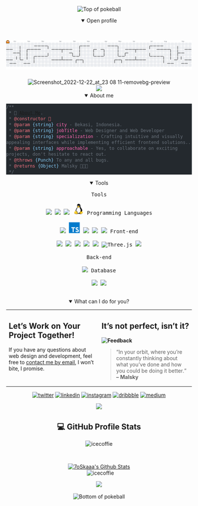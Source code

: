 <div align="center">
<p><img src="https://user-images.githubusercontent.com/44261381/209363264-ac854d3c-2cc2-44c4-928e-8a08d1013f46.png" alt="Top of pokeball"></p>
<details open="">
<summary class="custom-cursor-on-hover">Open profile</summary>
<p><br></p>
<div>
	<picture>
  <source media="(prefers-color-scheme: dark)" srcset="https://raw.githubusercontent.com/icecoffie/icecoffie/output/pacman-contribution-graph-dark.svg">
  <source media="(prefers-color-scheme: light)" srcset="https://raw.githubusercontent.com/icecoffie/icecoffie/output/pacman-contribution-graph.svg">
  <img alt="pacman contribution graph" src="https://raw.githubusercontent.com/icecoffie/icecoffie/output/pacman-contribution-graph.svg">
</picture>

###
  <div align="center">
<img height="180" width="160" alt="Screenshot_2022-12-22_at_23 08 11-removebg-preview" src="https://github.com/user-attachments/assets/c3653b68-b36c-456e-8dd1-5e0a2efa1251">

  </div>
  <div align="center">
      <a href="https://git.io/typing-svg"><img src="https://readme-typing-svg.demolab.com?font=VT323&amp;size=35&amp;duration=3500&amp;pause=300&amp;color=87CEFA&amp;center=true&amp;vCenter=true&amp;width=500&amp;lines=Hola!+I'm+Malsky;Designer+And+Developer; " typing="" svg"=""></a>
  </div>
</div>
<details open="">
<summary class="custom-cursor-on-hover">About me</summary>
<div align="left">
<pre class="astro-code github-dark" style="background-color:#24292e;color:#e1e4e8; overflow-x: auto;" tabindex="0"><code><span class="line"><span style="color:#6A737D">/**</span></span>
<span class="line"><span style="color:#6A737D"> * 🧊 <a href="https://malikashkl.netlify.app">About Me</a>.</span></span>
<span class="line"><span style="color:#6A737D"> * </span><span style="color:#F97583">@constructor 🚀</span></span>
<span class="line"><span style="color:#6A737D"> * </span><span style="color:#F97583">@param</span><span style="color:#87CEFA"> {string}</span><span style="color:#FF69B4"> city</span><span style="color:#6A737D"> - Bekasi, Indonesia.</span></span>
<span class="line"><span style="color:#6A737D"> * </span><span style="color:#F97583">@param</span><span style="color:#87CEFA"> {string}</span><span style="color:#FF69B4"> jobTitle</span><span style="color:#6A737D"> - Web Designer and Web Developer</span></span>
<span class="line"><span style="color:#6A737D"> * </span><span style="color:#F97583">@param</span><span style="color:#87CEFA"> {string}</span><span style="color:#FF69B4"> specialization</span><span style="color:#6A737D"> - Crafting intuitive and visually appealing interfaces while implementing efficient frontend solutions..</span></span>
<span class="line"><span style="color:#6A737D"> * </span><span style="color:#F97583">@param</span><span style="color:#87CEFA"> {string}</span><span style="color:#FF69B4"> approachable</span><span style="color:#6A737D"> - Yes, to collaborate on exciting projects, don't hesitate to react out.</span></span>
<span class="line"><span style="color:#6A737D"> * </span><span style="color:#F97583">@throws</span><span style="color:#87CEFA"> {Punch}</span><span style="color:#6A737D"> To any and all bugs.</span></span>
<span class="line"><span style="color:#6A737D"> * </span><span style="color:#F97583">@returns</span><span style="color:#87CEFA"> {Object}</span><span style="color:#6A737D"> Malsky 👩🏻‍💻</span></span>
<span class="line"><span style="color:#6A737D"> */</span></span></code></pre>
</div>
</details>
<details open="">
<summary class="custom-cursor-on-hover">Tools</summary>
<div>
  <p style="display: inline-block;" align="center">
<kbd>
      <kbd>Tools</kbd>
      <br>
      <br>
      <img width="30px" src="https://cdn.jsdelivr.net/gh/devicons/devicon/icons/vscode/vscode-original.svg">
      <img width="30px" src="https://www.vectorlogo.zone/logos/figma/figma-icon.svg">
      <img width="30px" src="https://www.vectorlogo.zone/logos/framer/framer-icon.svg">
      <img width="30px" src="https://raw.githubusercontent.com/devicons/devicon/master/icons/linux/linux-original.svg">
  </kbd>
    <kbd>
      <kbd>Programming Languages</kbd>
      <br>
      <br>
      <img width="30px" src="https://cdn.jsdelivr.net/gh/devicons/devicon/icons/javascript/javascript-original.svg">    
      <img src="https://raw.githubusercontent.com/devicons/devicon/master/icons/typescript/typescript-original.svg" alt="TypeScript" width="30px"/>
      <img width="30px" src="https://cdn.jsdelivr.net/gh/devicons/devicon/icons/python/python-original.svg"> 
      <img width="30px" src="https://cdn.jsdelivr.net/gh/devicons/devicon/icons/cplusplus/cplusplus-original.svg"> 
      <img width="30px" src="https://cdn.jsdelivr.net/gh/devicons/devicon/icons/java/java-original.svg"> 
    </kbd>
    <kbd>
      <kbd>Front-end</kbd>
      <br>
      <br>
      <img width="30px" src="https://cdn.jsdelivr.net/gh/devicons/devicon/icons/html5/html5-original.svg"> 
      <img width="30px" src="https://cdn.jsdelivr.net/gh/devicons/devicon/icons/css3/css3-plain-wordmark.svg"> 
      <img width="30px" src="https://profilinator.rishav.dev/skills-assets/bootstrap-plain.svg"> 
      <img src="https://skillicons.dev/icons?i=tailwind" width="30px"/>
      <img width="30px" src="https://cdn.jsdelivr.net/gh/devicons/devicon/icons/react/react-original.svg">
  	<img src="https://threejs.org/files/favicon.ico" alt="Three.js" width="30px" alt="Three.js" width="30px" />
      <img width="30px" src="https://cdn.jsdelivr.net/gh/devicons/devicon/icons/jquery/jquery-plain.svg">
    </kbd>
<br>
<br>
    <kbd>
      <kbd>Back-end</kbd>
      <br>
      <br>
      <img width="30px" src="https://cdn.jsdelivr.net/gh/devicons/devicon/icons/nodejs/nodejs-original.svg">
    </kbd>
    <kbd>
      <kbd>Database</kbd>
      <br>
      <br>
      <img width="30px" src="https://cdn.jsdelivr.net/gh/devicons/devicon/icons/postgresql/postgresql-original.svg">
      <img width="30px" src="https://cdn.jsdelivr.net/gh/devicons/devicon/icons/mongodb/mongodb-plain.svg">
    </kbd>
    <br>
    <br>
</p>
        <details open="">
            <summary class="custom-cursor-on-hover">What can I do for you?</summary>
            <table style="border: none">
                <tbody><tr>
                    <td width="50%" valign="top">
                        <h2>Let’s Work on Your Project Together!</h2>
                        <p>If you have any questions about web design and development, feel free to <a href="mailto:aboutmalsky@gmail.com">contact me by email</a>, I won’t bite, I promise.</p>
                    </td>
                    <td width="50%" valign="top">
                        <h2>It’s not perfect, isn’t it?</h2>
                        <p><strong><img alt="Feedback" src="https://img.shields.io/badge/Ask%20me-anything-1abc9c.svg"></strong></p>
                        <blockquote>“In your orbit, where you’re constantly thinking about what you’ve done and how you could be doing it better.”
                            <br><strong>– Malsky</strong>
                        </blockquote>
                    </td>
                </tr>
            </tbody></table>
<div align="center">
<p><a target="_blank" href="https://twitter.com/msyncq" style="display: inline-block;"><img src="https://img.shields.io/badge/twitter-x?style=for-the-badge&amp;logo=x&amp;logoColor=white&amp;color=%230f1419" alt="twitter"></a>
<a target="_blank" href="https://www.linkedin.com/in/malikashkl" style="display: inline-block;"><img src="https://img.shields.io/badge/linkedin-logo?style=for-the-badge&amp;logo=linkedin&amp;logoColor=white&amp;color=%230a77b6" alt="linkedin"></a>
<a target="_blank" href="https://www.instagram.com/msync.tech" style="display: inline-block;"><img src="https://img.shields.io/badge/instagram-logo?style=for-the-badge&amp;logo=instagram&amp;logoColor=white&amp;color=%23F35369" alt="instagram"></a>
<a target="_blank" href="https://dribbble.com/msync" style="display: inline-block;"><img src="https://img.shields.io/badge/dribbble-logo?style=for-the-badge&amp;logo=dribbble&amp;logoColor=white&amp;color=%23ea64d9" alt="dribbble"></a>
<a target="_blank" href="https://medium.com/@malsky" style="display: inline-block;"><img src="https://img.shields.io/badge/medium-logo?style=for-the-badge&amp;logo=medium&amp;logoColor=white&amp;color=black" alt="medium"></a></p>
<p><img src="https://user-images.githubusercontent.com/73097560/115834477-dbab4500-a447-11eb-908a-139a6edaec5c.gif"></p>
<h2 id="-streak-stats">💻 GitHub Profile Stats</h2>
<p align="center"><img src="https://github-readme-streak-stats.herokuapp.com/?user=icecoffie&amp;theme=algolia" alt="icecoffie"></p>
  <br>
  <p align="center">
    <a href="https://github.com/anuraghazra/github-readme-stats"><img alt="7oSkaaa's Github Stats" src="https://github-readme-stats.vercel.app/api?username=icecoffie&amp;show_icons=true&amp;count_private=true&amp;theme=algolia" height="192px"></a>
<br>
  &nbsp;
	  <img src="https://github-readme-stats.vercel.app/api/top-langs?username=icecoffie&amp;langs_count=10&amp;show_icons=true&amp;locale=en&amp;layout=compact&amp;theme=algolia" alt="icecoffie" height="192px">
  <br>
  </p>
<p><img src="https://user-images.githubusercontent.com/73097560/115834477-dbab4500-a447-11eb-908a-139a6edaec5c.gif"></p>
</div><p></p></details></div></details></details></div>
<div align="center">
<img src="https://user-images.githubusercontent.com/44261381/209363271-905d2a5e-8a18-44c0-a450-45dddd4d5036.png" alt="Bottom of pokeball"></div>
